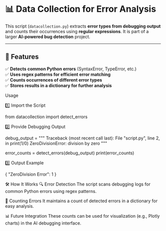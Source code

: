 # 📊 Data Collection for Error Analysis  

This script (`datacollection.py`) extracts **error types from debugging output** and counts their occurrences using **regular expressions**. It is part of a larger **AI-powered bug detection** project.  

---

## 📌 Features  
✅ **Detects common Python errors** (SyntaxError, TypeError, etc.)  
✅ **Uses regex patterns for efficient error matching**  
✅ **Counts occurrences of different error types**  
✅ **Stores results in a dictionary for further analysis**  



 Usage

1️⃣ Import the Script


from datacollection import detect_errors

2️⃣ Provide Debugging Output


debug_output = """
Traceback (most recent call last):
  File "script.py", line 2, in <module>
    print(1/0)
ZeroDivisionError: division by zero
"""

error_counts = detect_errors(debug_output)
print(error_counts)

3️⃣ Output Example


{
    "ZeroDivision Error": 1
}













🛠️ How It Works
🔍 Error Detection
The script scans debugging logs for common Python errors using regex patterns.

🔢 Counting Errors
It maintains a count of detected errors in a dictionary for easy analysis.

📊 Future Integration
These counts can be used for visualization (e.g., Plotly charts) in the AI debugging interface.
